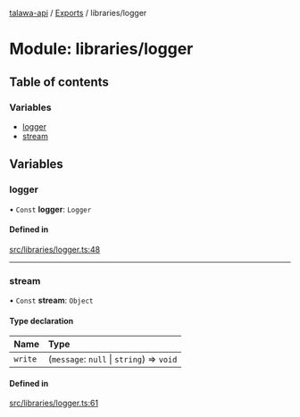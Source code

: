 [talawa-api](../README.md) / [Exports](../modules.md) / libraries/logger

# Module: libraries/logger

## Table of contents

### Variables

- [logger](libraries_logger.md#logger)
- [stream](libraries_logger.md#stream)

## Variables

### logger

• `Const` **logger**: `Logger`

#### Defined in

[src/libraries/logger.ts:48](https://github.com/PalisadoesFoundation/talawa-api/blob/9cb91bb/src/libraries/logger.ts#L48)

___

### stream

• `Const` **stream**: `Object`

#### Type declaration

| Name | Type |
| :------ | :------ |
| `write` | (`message`: ``null`` \| `string`) =\> `void` |

#### Defined in

[src/libraries/logger.ts:61](https://github.com/PalisadoesFoundation/talawa-api/blob/9cb91bb/src/libraries/logger.ts#L61)
